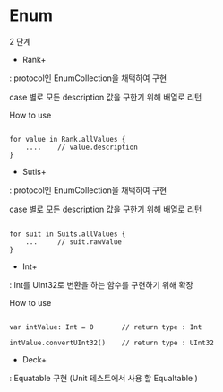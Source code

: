 # Enum

2 단계

- Rank+ 

: protocol인 EnumCollection을 채택하여 구현

case 별로 모든 description 값을 구한기 위해 배열로 리턴

How to use
```

for value in Rank.allValues {
    ....    // value.description
}

```

- Sutis+ 

: protocol인 EnumCollection을 채택하여 구현

case 별로 모든 description 값을 구한기 위해 배열로 리턴

```

for suit in Suits.allValues {
    ...     // suit.rawValue
}

```

- Int+

: Int를 UInt32로 변환을 하는 함수를 구현하기 위해 확장 

How to use

```

var intValue: Int = 0       // return type : Int

intValue.convertUInt32()    // return type : UInt32  

```

- Deck+

: Equatable 구현 (Unit 테스트에서 사용 할 Equaltable )

